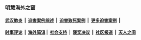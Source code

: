 
### 明慧海外之窗

####  [武汉肺炎](indexes/365.md?t=01161800) &nbsp;|&nbsp;  [迫害案例综述](indexes/328.md?t=01161800) &nbsp;|&nbsp; [迫害致死案例](indexes/277.md?t=01161800)  &nbsp;|&nbsp; [更多迫害案例](indexes/81.md?t=01161800)  &nbsp;|&nbsp; 
####  [时事评论](indexes/251.md?t=01161800) &nbsp;|&nbsp; [海外简讯](indexes/245.md?t=01161800)&nbsp;|&nbsp;  [社会支持](indexes/140.md?t=01161800) &nbsp;|&nbsp; [褒奖决议](indexes/282.md?t=01161800) &nbsp;|&nbsp; [社区报道](indexes/91.md?t=01161800)  &nbsp;|&nbsp; [天人之间](indexes/78.md?t=01161800) 

